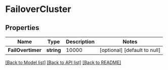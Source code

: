 # FailoverCluster

## Properties
Name | Type | Description | Notes
------------ | ------------- | ------------- | -------------
**FailOvertimer** | **string** | 10000 | [optional] [default to null]

[[Back to Model list]](../README.md#documentation-for-models) [[Back to API list]](../README.md#documentation-for-api-endpoints) [[Back to README]](../README.md)

